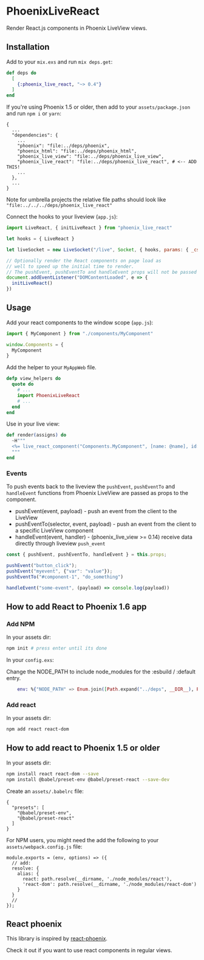 # PhoenixLiveReact

Render React.js components in Phoenix LiveView views.

## Installation

Add to your `mix.exs` and run `mix deps.get`:

```elixir
def deps do
  [
    {:phoenix_live_react, "~> 0.4"}
  ]
end
```


If you're using Phoenix 1.5 or older, then add to your `assets/package.json` and run `npm i` or `yarn`:

```
{
  ...
  "dependencies": {
    ...
    "phoenix": "file:../deps/phoenix",
    "phoenix_html": "file:../deps/phoenix_html",
    "phoenix_live_view": "file:../deps/phoenix_live_view",
    "phoenix_live_react": "file:../deps/phoenix_live_react", # <-- ADD THIS!
    ...
  },
  ...
}
```

Note for umbrella projects the relative file paths should look like `"file:../../../deps/phoenix_live_react"`

Connect the hooks to your liveview (`app.js`):

```javascript
import LiveReact, { initLiveReact } from "phoenix_live_react"

let hooks = { LiveReact }

let liveSocket = new LiveSocket("/live", Socket, { hooks, params: { _csrf_token: csrfToken } })

// Optionally render the React components on page load as
// well to speed up the initial time to render.
// The pushEvent, pushEventTo and handleEvent props will not be passed here.
document.addEventListener("DOMContentLoaded", e => {
  initLiveReact()
})
```

## Usage

Add your react components to the window scope (`app.js`):

```javascript
import { MyComponent } from "./components/MyComponent"

window.Components = {
  MyComponent
}
```

Add the helper to your `MyAppWeb` file.

```elixir
defp view_helpers do
  quote do
    # ...
    import PhoenixLiveReact
    # ...
  end
end
```

Use in your live view:

```elixir
def render(assigns) do
  ~H"""
  <%= live_react_component("Components.MyComponent", [name: @name], id: "my-component-1") %>
  """
end
```

### Events

To push events back to the liveview the `pushEvent`, `pushEventTo` and `handleEvent` functions from
Phoenix LiveView are passed as props to the component.

* pushEvent(event, payload) - push an event from the client to the LiveView
* pushEventTo(selector, event, payload) - push an event from the client to a specific LiveView component
* handleEvent(event, handler) - (phoenix_live_view >= 0.14) receive data directly through liveview `push_event`

```javascript
const { pushEvent, pushEventTo, handleEvent } = this.props;

pushEvent("button_click");
pushEvent("myevent", {"var": "value"});
pushEventTo("#component-1", "do_something")

handleEvent("some-event", (payload) => console.log(payload))
```

## How to add React to Phoenix 1.6 app

### Add NPM

In your assets dir:

```bash
npm init # press enter until its done
```

In your `config.exs`:

Change the NODE_PATH to include node_modules for the :esbuild / :default entry.

```elixir
    env: %{"NODE_PATH" => Enum.join([Path.expand("../deps", __DIR__), Path.expand("../assets/node_modules", __DIR__)], ":")}
```

### Add react

In your assets dir:

```bash
npm add react react-dom
```

## How to add react to Phoenix 1.5 or older 

In your assets dir:

```bash
npm install react react-dom --save
npm install @babel/preset-env @babel/preset-react --save-dev
```

Create an `assets/.babelrc` file:

```
{
  "presets": [
    "@babel/preset-env",
    "@babel/preset-react"
  ]
}
```

For NPM users, you might need the add the following to your `assets/webpack.config.js` file:
```
module.exports = (env, options) => ({
  // add:
  resolve: {
    alias: {
      react: path.resolve(__dirname, './node_modules/react'),
      'react-dom': path.resolve(__dirname, './node_modules/react-dom')
    }
  }
  //
});
```

## React phoenix

This library is inspired by [react-phoenix](https://github.com/geolessel/react-phoenix).

Check it out if you want to use react components in regular views.
